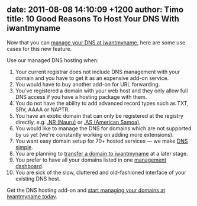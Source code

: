 date: 2011-08-08 14:10:09 +1200
author: Timo
title: 10 Good Reasons To Host Your DNS With iwantmyname
----

Now that you can [manage your DNS at iwantmyname](https://iwantmyname.com/dns), here are some use cases for this new feature.

Use our managed DNS hosting when:

1. Your current registrar does not include DNS management with your domain and you have to get it as an expensive add-on service.
2. You would have to buy another add-on for URL forwarding.
3. You've registered a domain with your web host and they only allow full DNS access if you have a hosting package with them. 
4. You do not have the ability to add advanced record types such as TXT, SRV, AAAA or NAPTR. 
5. You have an exotic domain that can only be registered at the registry directly, e.g. [.NR (Nauru)](http://www.cenpac.net.nr/dns/) or [.AS (American Samoa)](http://www.nic.as/).
6. You would like to manage the DNS for domains which are not supported by us yet (we're constantly working on adding more extensions).
7. You want easy domain setup for 70+ hosted services &mdash; we make [DNS simple](https://iwantmyname.com/dns).
8. You are planning to [transfer a domain to iwantmyname](https://iwantmyname.com/domains/domain-transfer) at a later stage.
9. You prefer to have all your domains listed in one [management dashboard](https://iwantmyname.com/signin).
10. You are sick of the slow, cluttered and old-fashioned interface of your existing DNS host.

Get the DNS hosting add-on and [start managing your domains at iwantmyname today](https://iwantmyname.com/dns).
